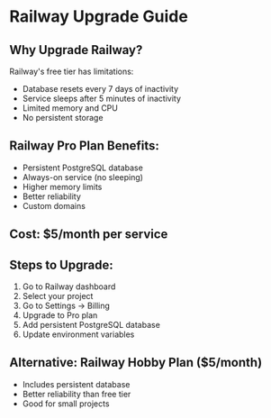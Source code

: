 # Railway Upgrade Guide

## Why Upgrade Railway?

Railway's free tier has limitations:
- Database resets every 7 days of inactivity
- Service sleeps after 5 minutes of inactivity
- Limited memory and CPU
- No persistent storage

## Railway Pro Plan Benefits:
- Persistent PostgreSQL database
- Always-on service (no sleeping)
- Higher memory limits
- Better reliability
- Custom domains

## Cost: $5/month per service

## Steps to Upgrade:
1. Go to Railway dashboard
2. Select your project
3. Go to Settings → Billing
4. Upgrade to Pro plan
5. Add persistent PostgreSQL database
6. Update environment variables

## Alternative: Railway Hobby Plan ($5/month)
- Includes persistent database
- Better reliability than free tier
- Good for small projects
